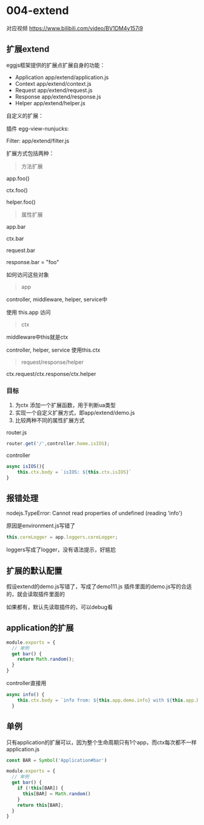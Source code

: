 # 004-extend

对应视频 https://www.bilibili.com/video/BV1DM4y157i9

## 扩展extend

eggjs框架提供的扩展点扩展自身的功能：

- Application  app/extend/application.js
- Context  app/extend/context.js
- Request  app/extend/request.js
- Response app/extend/response.js
- Helper  app/extend/helper.js



自定义的扩展：

插件 egg-view-nunjucks:  

Filter: app/extend/filter.js



扩展方式包括两种：

> 方法扩展

app.foo()

ctx.foo()

helper.foo()

> 属性扩展

app.bar

ctx.bar

request.bar

response.bar = "foo"



如何访问这些对象

> app

controller, middleware, helper, service中

使用 this.app 访问

> ctx

middleware中this就是ctx

controller, helper, service 使用this.ctx

> request/response/helper

ctx.request/ctx.response/ctx.helper



### 目标

1. 为ctx 添加一个扩展函数，用于判断ua类型
2. 实现一个自定义扩展方式，即app/extend/demo.js
3. 比较两种不同的属性扩展方式



router.js

```js
router.get('/',controller.home.isIOS);
```

controller

```js
async isIOS(){
    this.ctx.body = `isIOS: ${this.ctx.isIOS}`
}
```

## 报错处理

nodejs.TypeError: Cannot read properties of undefined (reading 'info')

原因是environment.js写错了
```js
this.coreLogger = app.loggers.coreLogger;
```
loggers写成了logger，没有语法提示，好尴尬

## 扩展的默认配置

假设extend的demo.js写错了，写成了demo111.js
插件里面的demo.js写的合适的，就会读取插件里面的

如果都有，默认先读取插件的，可以debug看

##  application的扩展

```js
module.exports = {
  // 单例
  get bar() {
    return Math.random();
  }
}
```

controller直接用
```js
async info() {
    this.ctx.body = `info from: ${this.app.demo.info} with ${this.app.bar}`
  }
```

## 单例
只有application的扩展可以，因为整个生命周期只有1个app，而ctx每次都不一样
application.js
```js
const BAR = Symbol('Application#bar')

module.exports = {
  // 单例
  get bar() {
    if (!this[BAR]) {
      this[BAR] = Math.random()
    }
    return this[BAR];
  }
}
```